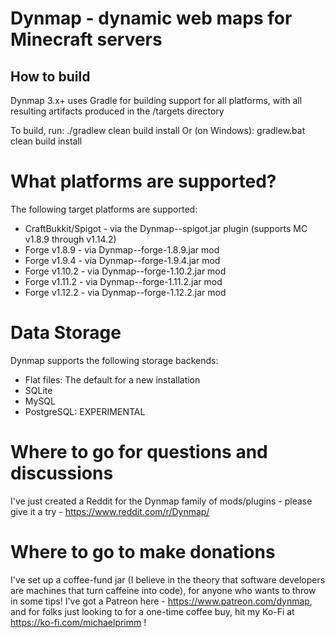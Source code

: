 # Dynmap - dynamic web maps for Minecraft servers

## How to build
Dynmap 3.x+ uses Gradle for building support for all platforms, with all resulting artifacts produced in the /targets directory

To build, run:
    ./gradlew clean build install
Or (on Windows):
    gradlew.bat clean build install
    
# What platforms are supported?
The following target platforms are supported:
- CraftBukkit/Spigot - via the Dynmap-<version>-spigot.jar plugin (supports MC v1.8.9 through v1.14.2)
- Forge v1.8.9 - via Dynmap-<version>-forge-1.8.9.jar mod
- Forge v1.9.4 - via Dynmap-<version>-forge-1.9.4.jar mod
- Forge v1.10.2 - via Dynmap-<version>-forge-1.10.2.jar mod
- Forge v1.11.2 - via Dynmap-<version>-forge-1.11.2.jar mod
- Forge v1.12.2 - via Dynmap-<version>-forge-1.12.2.jar mod

# Data Storage
Dynmap supports the following storage backends:
- Flat files: The default for a new installation
- SQLite
- MySQL
- PostgreSQL: EXPERIMENTAL

# Where to go for questions and discussions
I've just created a Reddit for the Dynmap family of mods/plugins - please give it a try - https://www.reddit.com/r/Dynmap/

# Where to go to make donations
I've set up a coffee-fund jar (I believe in the theory that software developers are machines that turn caffeine into code), for anyone who wants to throw in some tips!  I've got a Patreon here - https://www.patreon.com/dynmap, and for folks just looking to for a one-time coffee buy, hit my Ko-Fi at https://ko-fi.com/michaelprimm !
